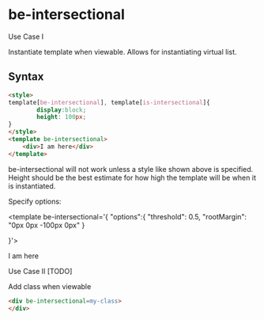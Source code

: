 # be-intersectional

Use Case I

Instantiate template when viewable.  Allows for instantiating virtual list.

## Syntax

```html
<style>
template[be-intersectional], template[is-intersectional]{
        display:block;
        height: 100px;
}
</style>
<template be-intersectional>
    <div>I am here</div>
</template>
```

be-intersectional will not work unless a style like shown above is specified.  Height should be the best estimate for how high the template will be when it is instantiated.

Specify options:

<template be-intersectional='{
    "options":{
        "threshold": 0.5,
        "rootMargin": "0px 0px -100px 0px"
    }

}'>
    <div>I am here</div>
</template>

Use Case II [TODO]

Add class when viewable

```html
<div be-intersectional=my-class>
</div>
```

